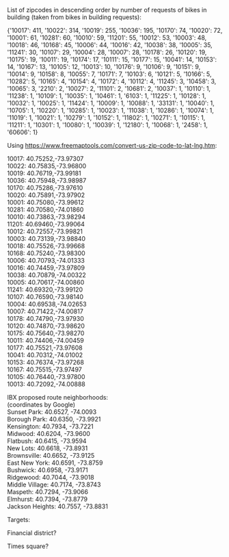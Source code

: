 
List of zipcodes in descending order by number of requests of bikes in building (taken from bikes in building requests):

 {'10017': 411, '10022': 314, '10019': 255, '10036': 195, '10170': 74, '10020': 72, '10001': 61, '10281': 60, '10010': 59, '11201': 55, '10012': 53, '10003': 48, '10018': 46, '10168': 45, '10006': 44, '10016': 42, '10038': 38, '10005': 35, '11241': 30, '10107': 29, '10004': 28, '10007': 28, '10178': 26, '10120': 19, '10175': 19, '10011': 19, '10174': 17, '10111': 15, '10177': 15, '10041': 14, '10153': 14, '10167': 13, '10105': 12, '10013': 10, '10176': 9, '10106': 9, '10151': 9, '10014': 9, '10158': 8, '10055': 7, '10171': 7, '10103': 6, '10121': 5, '10166': 5, '10282': 5, '10165': 4, '10154': 4, '10172': 4, '10112': 4, '11245': 3, '10458': 3, '10065': 3, '2210': 2, '10027': 2, '11101': 2, '10681': 
2, '10037': 1, '10110': 1, '11238': 1, '10109': 1, '10035': 1, '10461': 1, '6103': 1, '11225': 1, '10128': 1, '10032': 1, '10025': 1, '11424': 1, '10009': 1, '10088': 1, '33131': 1, '10040': 1, '10705': 1, '10220': 1, '10285': 1, '10023': 1, '11038': 1, '10286': 1, '10074': 1, '11019': 1, '10021': 1, '10279': 1, '10152': 1, '11802': 1, '10271': 1, '10115': 1, '11211': 1, '10301': 1, '10080': 1, '10039': 1, '12180': 1, '10068': 1, '2458': 1, '60606': 1}


Using https://www.freemaptools.com/convert-us-zip-code-to-lat-lng.htm:  

10017: 40.75252,-73.97307  
10022: 40.75835,-73.96800  
10019: 40.76719,-73.99181  
10036: 40.75948,-73.98987  
10170: 40.75286,-73.97610  
10020: 40.75891,-73.97902  
10001: 40.75080,-73.99612  
10281: 40.70580,-74.01860  
10010: 40.73863,-73.98294  
11201: 40.69460,-73.99064  
10012: 40.72557,-73.99821  
10003: 40.73139,-73.98840  
10018: 40.75526,-73.99668  
10168: 40.75240,-73.98300  
10006: 40.70793,-74.01333  
10016: 40.74459,-73.97809  
10038: 40.70879,-74.00322  
10005: 40.70617,-74.00860  
11241: 40.69320,-73.99120  
10107: 40.76590,-73.98140  
10004: 40.69538,-74.02653  
10007: 40.71422,-74.00817  
10178: 40.74790,-73.97930  
10120: 40.74870,-73.98620  
10175: 40.75640,-73.98270  
10011: 40.74406,-74.00459    
10177: 40.75521,-73.97608  
10041: 40.70312,-74.01002  
10153: 40.76374,-73.97268  
10167: 40.75515,-73.97497  
10105: 40.76440,-73.97800  
10013: 40.72092,-74.00888  
  


IBX proposed route neighborhoods:   
(coordinates by Google)  
Sunset Park: 40.6527, -74.0093  
Borough Park: 40.6350, -73.9921   
Kensington: 40.7934, -73.7221  
Midwood: 40.6204, -73.9600    
Flatbush: 40.6415, -73.9594  
New Lots: 40.6618, -73.8931   
Brownsville: 40.6652, -73.9125  
East New York: 40.6591, -73.8759   
Bushwick: 40.6958, -73.9171   
Ridgewood: 40.7044, -73.9018     
Middle Village: 40.7174, -73.8743  
Maspeth: 40.7294, -73.9066    
Elmhurst: 40.7394, -73.8779   
Jackson Heights: 40.7557, -73.8831  




Targets:  

Financial district?

Times square?



